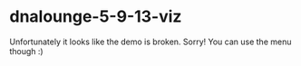 dnalounge-5-9-13-viz
====================

Unfortunately it looks like the demo is broken. Sorry! You can use the menu though :)
